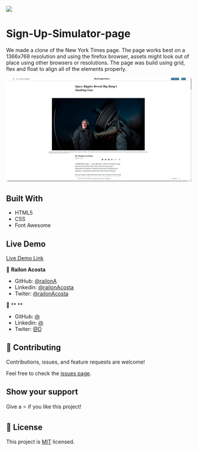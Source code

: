 ![](https://img.shields.io/badge/Microverse-blueviolet)

# Sign-Up-Simulator-page

We made a clone of the New York Times page. The page works best on a 1366x768 resolution and using the firefox browser, assets might look out of place using other browsers or resolutions. The page was build using grid, flex and float to align all of the elements properly.



![screenshot](./assets/NYT-screenshot.png)
 
## Built With

- HTML5
- CSS
- Font Awesome

## Live Demo

[Live Demo Link](https://realisticattorney.github.io/NYTimes/)

👤 **Railon Acosta**

- GitHub: [@railonA](https://github.com/RailonA)
- Linkedin: [@railonAcosta](https://www.linkedin.com/in/railon-acosta-81265180/)
- Twiter: [@railonAcosta](https://twitter.com/RailonAcosta)


👤 ** **

- GitHub: [@]()
- Linkedin: [@]()
- Twiter: [@D]()

## 🤝 Contributing

Contributions, issues, and feature requests are welcome!

Feel free to check the [issues page]().

## Show your support

Give a ⭐️ if you like this project!

## 📝 License

This project is [MIT](LICENSE) licensed.
